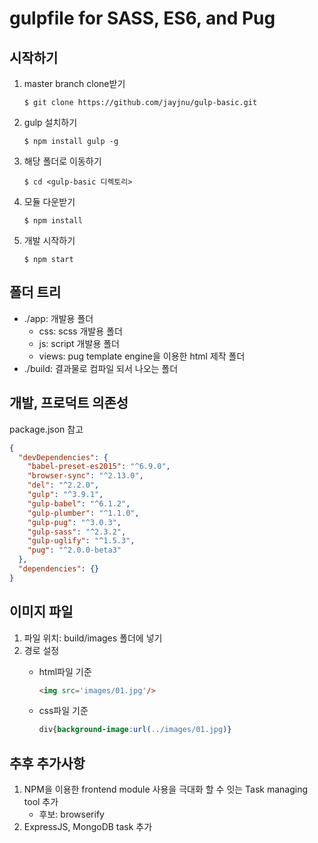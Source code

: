 # gulpfile for SASS, ES6, and Pug

## 시작하기
1. master branch clone받기
	```CLI
	$ git clone https://github.com/jayjnu/gulp-basic.git
	```

1. gulp 설치하기
	```CLI
	$ npm install gulp -g
	```

1. 해당 폴더로 이동하기
	```CLI
	$ cd <gulp-basic 디렉토리>
	```

1. 모듈 다운받기
	```CLI
	$ npm install
	```

1. 개발 시작하기
	```CLI
	$ npm start
	```


## 폴더 트리

- ./app: 개발용 폴더
  - css: scss 개발용 폴더
  - js: script 개발용 폴더
  - views: pug template engine을 이용한 html 제작 폴더
- ./build: 결과물로 컴파일 되서 나오는 폴더


## 개발, 프로덕트 의존성
package.json 참고

```json
{
  "devDependencies": {
    "babel-preset-es2015": "^6.9.0",
    "browser-sync": "^2.13.0",
    "del": "^2.2.0",
    "gulp": "^3.9.1",
    "gulp-babel": "^6.1.2",
    "gulp-plumber": "^1.1.0",
    "gulp-pug": "^3.0.3",
    "gulp-sass": "^2.3.2",
    "gulp-uglify": "^1.5.3",
    "pug": "^2.0.0-beta3"
  },
  "dependencies": {}
}
```

## 이미지 파일
1. 파일 위치: build/images 폴더에 넣기
2. 경로 설정
	- html파일 기준
		```html
		<img src='images/01.jpg'/>
		```

	- css파일 기준
		```css
		div{background-image:url(../images/01.jpg)}
		```

## 추후 추가사항
1. NPM을 이용한 frontend module 사용을 극대화 할 수 잇는 Task managing tool 추가
	- 후보: browserify
1. ExpressJS, MongoDB task 추가